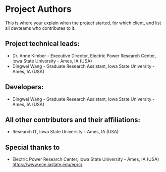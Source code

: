 Project Authors
===============

This is where your explain when the project started, for which client, and list all devteams who contributes to it.


## Project technical leads:

* Dr. Anne Kimber - Executive Director, Electric Power Research Center, Iowa State University - Ames, IA (USA)
* Dingwei Wang - Graduate Research Assistant, Iowa State University - Ames, IA (USA)


## Developers:

* Dingwei Wang - Graduate Research Assistant, Iowa State University - Ames, IA (USA)


## All other contributors and their affiliations:

* Research IT, Iowa State University - Ames, IA (USA)


## Special thanks to

* Electric Power Research Center, Iowa State University - Ames, IA (USA)
  https://www.ece.iastate.edu/eprc/

